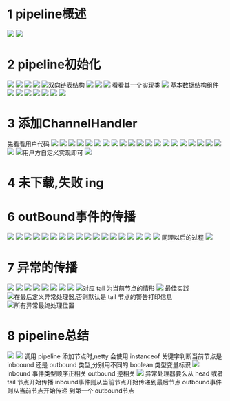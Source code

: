 # 1 pipeline概述
![](https://upload-images.jianshu.io/upload_images/4685968-f24a23cb3720de85.png?imageMogr2/auto-orient/strip%7CimageView2/2/w/1240)
![](https://upload-images.jianshu.io/upload_images/4685968-c019af95d7942261.png?imageMogr2/auto-orient/strip%7CimageView2/2/w/1240)
# 2  pipeline初始化
![](https://upload-images.jianshu.io/upload_images/4685968-863545b33707eaa7.png?imageMogr2/auto-orient/strip%7CimageView2/2/w/1240)
![](https://upload-images.jianshu.io/upload_images/4685968-af37cd390d69636f.png?imageMogr2/auto-orient/strip%7CimageView2/2/w/1240)
![](https://upload-images.jianshu.io/upload_images/4685968-87484b188f0d1c8c.png?imageMogr2/auto-orient/strip%7CimageView2/2/w/1240)
![](https://upload-images.jianshu.io/upload_images/4685968-2b7a40da049a9e0b.png?imageMogr2/auto-orient/strip%7CimageView2/2/w/1240)
![双向链表结构](https://upload-images.jianshu.io/upload_images/4685968-f283442b2c53c8e8.png?imageMogr2/auto-orient/strip%7CimageView2/2/w/1240)
![](https://upload-images.jianshu.io/upload_images/4685968-795cae43bcc835cf.png?imageMogr2/auto-orient/strip%7CimageView2/2/w/1240)
![](https://upload-images.jianshu.io/upload_images/4685968-9acb220d5d85971a.png?imageMogr2/auto-orient/strip%7CimageView2/2/w/1240)
![](https://upload-images.jianshu.io/upload_images/4685968-9a8ded204537aba4.png?imageMogr2/auto-orient/strip%7CimageView2/2/w/1240)
看看其一个实现类
![](https://upload-images.jianshu.io/upload_images/4685968-bfa9f48950727d7a.png?imageMogr2/auto-orient/strip%7CimageView2/2/w/1240)
基本数据结构组件
![](https://upload-images.jianshu.io/upload_images/4685968-7c511485a10befe6.png?imageMogr2/auto-orient/strip%7CimageView2/2/w/1240)
![](https://upload-images.jianshu.io/upload_images/4685968-8d453a32488036b6.png?imageMogr2/auto-orient/strip%7CimageView2/2/w/1240)
![](https://upload-images.jianshu.io/upload_images/4685968-fe50e58473302307.png?imageMogr2/auto-orient/strip%7CimageView2/2/w/1240)
![](https://upload-images.jianshu.io/upload_images/4685968-626baf4c8d874a9b.png?imageMogr2/auto-orient/strip%7CimageView2/2/w/1240)
![](https://upload-images.jianshu.io/upload_images/4685968-b3072070dd46953f.png?imageMogr2/auto-orient/strip%7CimageView2/2/w/1240)
![](https://upload-images.jianshu.io/upload_images/4685968-37d04eb49ef9d178.png?imageMogr2/auto-orient/strip%7CimageView2/2/w/1240)
![](https://upload-images.jianshu.io/upload_images/4685968-fa173a42edd926da.png?imageMogr2/auto-orient/strip%7CimageView2/2/w/1240)
# 3 添加ChannelHandler
先看看用户代码
![](https://upload-images.jianshu.io/upload_images/4685968-ca7da0ba5d56c15a.png?imageMogr2/auto-orient/strip%7CimageView2/2/w/1240)
![](https://upload-images.jianshu.io/upload_images/4685968-00ddba860a27a7ab.png?imageMogr2/auto-orient/strip%7CimageView2/2/w/1240)
![](https://upload-images.jianshu.io/upload_images/4685968-e50c17a056f3cfde.png?imageMogr2/auto-orient/strip%7CimageView2/2/w/1240)
![](https://upload-images.jianshu.io/upload_images/4685968-cd4e9f6eab550427.png?imageMogr2/auto-orient/strip%7CimageView2/2/w/1240)
![](https://upload-images.jianshu.io/upload_images/4685968-e1a563d560be0ace.png?imageMogr2/auto-orient/strip%7CimageView2/2/w/1240)
![](https://upload-images.jianshu.io/upload_images/4685968-c4b1672f7c23015c.png?imageMogr2/auto-orient/strip%7CimageView2/2/w/1240)
![](https://upload-images.jianshu.io/upload_images/4685968-a69d352e9421fffd.png?imageMogr2/auto-orient/strip%7CimageView2/2/w/1240)
![](https://upload-images.jianshu.io/upload_images/4685968-4381efb7d3a8e94e.png?imageMogr2/auto-orient/strip%7CimageView2/2/w/1240)
![](https://upload-images.jianshu.io/upload_images/4685968-a0f6849250f0b003.png?imageMogr2/auto-orient/strip%7CimageView2/2/w/1240)
![](https://upload-images.jianshu.io/upload_images/4685968-f4ebcc820d2d5bbb.png?imageMogr2/auto-orient/strip%7CimageView2/2/w/1240)
![](https://upload-images.jianshu.io/upload_images/4685968-f43bb30c956a1aab.png?imageMogr2/auto-orient/strip%7CimageView2/2/w/1240)
![](https://upload-images.jianshu.io/upload_images/4685968-1c128b8c51fbe6f8.png?imageMogr2/auto-orient/strip%7CimageView2/2/w/1240)
![](https://upload-images.jianshu.io/upload_images/4685968-f05015c612d4a937.png?imageMogr2/auto-orient/strip%7CimageView2/2/w/1240)
![](https://upload-images.jianshu.io/upload_images/4685968-6951a2ee0760b306.png?imageMogr2/auto-orient/strip%7CimageView2/2/w/1240)
![](https://upload-images.jianshu.io/upload_images/4685968-249669a453333360.png?imageMogr2/auto-orient/strip%7CimageView2/2/w/1240)
![](https://upload-images.jianshu.io/upload_images/4685968-dd50f0772d0ddb91.png?imageMogr2/auto-orient/strip%7CimageView2/2/w/1240)
![](https://upload-images.jianshu.io/upload_images/4685968-1dcd944d159812d4.png?imageMogr2/auto-orient/strip%7CimageView2/2/w/1240)
![](https://upload-images.jianshu.io/upload_images/4685968-8421b3a0e59babe1.png?imageMogr2/auto-orient/strip%7CimageView2/2/w/1240)
![](https://upload-images.jianshu.io/upload_images/4685968-9020c07f278ebbaf.png?imageMogr2/auto-orient/strip%7CimageView2/2/w/1240)
![](https://upload-images.jianshu.io/upload_images/4685968-0af23ab4a9379e54.png?imageMogr2/auto-orient/strip%7CimageView2/2/w/1240)
![](https://upload-images.jianshu.io/upload_images/4685968-a8d8677a4993558c.png?imageMogr2/auto-orient/strip%7CimageView2/2/w/1240)
![用户方自定义实现即可](https://upload-images.jianshu.io/upload_images/4685968-98a581d42b4e7288.png?imageMogr2/auto-orient/strip%7CimageView2/2/w/1240)
![](https://upload-images.jianshu.io/upload_images/4685968-440e88fe89d74605.png?imageMogr2/auto-orient/strip%7CimageView2/2/w/1240)
# 4 未下载,失败 ing
# 6 outBound事件的传播
![](https://upload-images.jianshu.io/upload_images/4685968-2cfd135d3979bdef.png?imageMogr2/auto-orient/strip%7CimageView2/2/w/1240)
![](https://upload-images.jianshu.io/upload_images/4685968-2110e4882dab2338.png?imageMogr2/auto-orient/strip%7CimageView2/2/w/1240)
![](https://upload-images.jianshu.io/upload_images/4685968-7fadaa9afdc51a0f.png?imageMogr2/auto-orient/strip%7CimageView2/2/w/1240)
![](https://upload-images.jianshu.io/upload_images/4685968-870d92e54387ddd4.png?imageMogr2/auto-orient/strip%7CimageView2/2/w/1240)
![](https://upload-images.jianshu.io/upload_images/4685968-5045a64bb3b52186.png?imageMogr2/auto-orient/strip%7CimageView2/2/w/1240)
![](https://upload-images.jianshu.io/upload_images/4685968-90e9b0a9fbe81ac6.png?imageMogr2/auto-orient/strip%7CimageView2/2/w/1240)
![](https://upload-images.jianshu.io/upload_images/4685968-a1867d7279159a6d.png?imageMogr2/auto-orient/strip%7CimageView2/2/w/1240)
![](https://upload-images.jianshu.io/upload_images/4685968-c0313c1dbfe62fda.png?imageMogr2/auto-orient/strip%7CimageView2/2/w/1240)
![](https://upload-images.jianshu.io/upload_images/4685968-c901543ae31b1b56.png?imageMogr2/auto-orient/strip%7CimageView2/2/w/1240)
![](https://upload-images.jianshu.io/upload_images/4685968-564464652771add4.png?imageMogr2/auto-orient/strip%7CimageView2/2/w/1240)
![](https://upload-images.jianshu.io/upload_images/4685968-72d9ca0bb597c133.png?imageMogr2/auto-orient/strip%7CimageView2/2/w/1240)
![](https://upload-images.jianshu.io/upload_images/4685968-d270439d4bb5ada9.png?imageMogr2/auto-orient/strip%7CimageView2/2/w/1240)
![](https://upload-images.jianshu.io/upload_images/4685968-29182961dc0f3259.png?imageMogr2/auto-orient/strip%7CimageView2/2/w/1240)
![](https://upload-images.jianshu.io/upload_images/4685968-49aef6ebd54b3318.png?imageMogr2/auto-orient/strip%7CimageView2/2/w/1240)
![](https://upload-images.jianshu.io/upload_images/4685968-9cdf84e80b36450e.png?imageMogr2/auto-orient/strip%7CimageView2/2/w/1240)
![](https://upload-images.jianshu.io/upload_images/4685968-0b7e3524249efcbb.png?imageMogr2/auto-orient/strip%7CimageView2/2/w/1240)
![](https://upload-images.jianshu.io/upload_images/4685968-2b922c567e6f951d.png?imageMogr2/auto-orient/strip%7CimageView2/2/w/1240)
![](https://upload-images.jianshu.io/upload_images/4685968-803ca410dffa4621.png?imageMogr2/auto-orient/strip%7CimageView2/2/w/1240)
同理以后的过程
![](https://upload-images.jianshu.io/upload_images/4685968-ef3cca5fcbf86e92.png?imageMogr2/auto-orient/strip%7CimageView2/2/w/1240)
# 7 异常的传播
![](https://upload-images.jianshu.io/upload_images/4685968-23cc2f3662965dd8.png?imageMogr2/auto-orient/strip%7CimageView2/2/w/1240)
![](https://upload-images.jianshu.io/upload_images/4685968-9dbbba3e703266da.png?imageMogr2/auto-orient/strip%7CimageView2/2/w/1240)
![](https://upload-images.jianshu.io/upload_images/4685968-92fbf794f88e0cd7.png?imageMogr2/auto-orient/strip%7CimageView2/2/w/1240)
![](https://upload-images.jianshu.io/upload_images/4685968-100ca8c39e68da7a.png?imageMogr2/auto-orient/strip%7CimageView2/2/w/1240)
![](https://upload-images.jianshu.io/upload_images/4685968-66747606f9099273.png?imageMogr2/auto-orient/strip%7CimageView2/2/w/1240)
![](https://upload-images.jianshu.io/upload_images/4685968-576c4b9ec3899a94.png?imageMogr2/auto-orient/strip%7CimageView2/2/w/1240)
![](https://upload-images.jianshu.io/upload_images/4685968-6dc7f44a36c976d9.png?imageMogr2/auto-orient/strip%7CimageView2/2/w/1240)
![](https://upload-images.jianshu.io/upload_images/4685968-48626d4a8b357116.png?imageMogr2/auto-orient/strip%7CimageView2/2/w/1240)
![对应 tail 为当前节点的情形](https://upload-images.jianshu.io/upload_images/4685968-b3a3031f8b73b1e1.png?imageMogr2/auto-orient/strip%7CimageView2/2/w/1240)
![](https://upload-images.jianshu.io/upload_images/4685968-9209c453c1edc928.png?imageMogr2/auto-orient/strip%7CimageView2/2/w/1240)
最佳实践
![在最后定义异常处理器,否则默认是 tail 节点的警告打印信息](https://upload-images.jianshu.io/upload_images/4685968-6c290447b86fb4cb.png?imageMogr2/auto-orient/strip%7CimageView2/2/w/1240)
![所有异常最终处理位置](https://upload-images.jianshu.io/upload_images/4685968-fdb258a02bb51fb7.png?imageMogr2/auto-orient/strip%7CimageView2/2/w/1240)
# 8 pipeline总结
![](https://upload-images.jianshu.io/upload_images/4685968-c275e8e8570cc9f1.png?imageMogr2/auto-orient/strip%7CimageView2/2/w/1240)
![](https://upload-images.jianshu.io/upload_images/4685968-f1ea4aa2153d4328.png?imageMogr2/auto-orient/strip%7CimageView2/2/w/1240)
调用 pipeline 添加节点时,netty 会使用 instanceof 关键字判断当前节点是 inboound 还是 outbound 类型,分别用不同的 boolean 类型变量标识
![](https://upload-images.jianshu.io/upload_images/4685968-1d68fb47c10b1466.png?imageMogr2/auto-orient/strip%7CimageView2/2/w/1240)
inbound 事件类型顺序正相关
outbound 逆相关
![](https://upload-images.jianshu.io/upload_images/4685968-e680e747ccf2a7ce.png?imageMogr2/auto-orient/strip%7CimageView2/2/w/1240)
异常处理器要么从 head 或者 tail 节点开始传播
inbound事件则从当前节点开始传递到最后节点
outbound事件则从当前节点开始传递 到第一个 outbound节点
